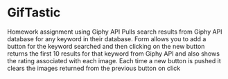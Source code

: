 # GifTastic
Homework assignment using Giphy API
Pulls search results from Giphy API database for any keyword in their database. 
Form allows you to add a button for the keyword searched and then clicking on the new button returns the first 10 results for that keyword from Giphy API and also shows the rating associated with each image. 
Each time a new button is pushed it clears the images returned from the previous button on click

